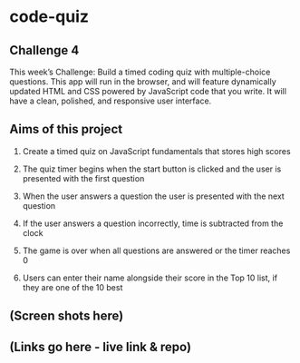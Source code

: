 # code-quiz

## Challenge 4


This week’s Challenge: Build a timed coding quiz with multiple-choice questions. This app will run in the browser, and will feature dynamically updated HTML and CSS powered by JavaScript code that you write. It will have a clean, polished, and responsive user interface.

## Aims of this project

1. Create a timed quiz on JavaScript fundamentals that stores high scores

2. The quiz timer begins when the start button is clicked and the user is presented with the first question

3. When the user answers a question the user is presented with the next question

4. If the user answers a question incorrectly, time is subtracted from the clock

5. The game is over when all questions are answered or the timer reaches 0

6. Users can enter their name alongside their score in the Top 10 list, if they are one of the 10 best


## (Screen shots here)

## (Links go here - live link & repo)
